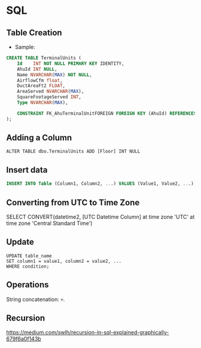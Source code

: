 # SQL

## Table Creation

- Sample:

```sql
CREATE TABLE TerminalUnits (
    Id    INT NOT NULL PRIMARY KEY IDENTITY,
    AhuId INT NULL,
    Name NVARCHAR(MAX) NOT NULL,
    AirflowCfm float,
    DuctAreaFt2 FLOAT,
    AreaServed NVARCHAR(MAX),
    SquareFootageServed INT,
    Type NVARCHAR(MAX),

    CONSTRAINT FK_AhuTerminalUnitFOREIGN FOREIGN KEY (AhuId) REFERENCES Ahus (Id)
);
```

## Adding a Column

```
ALTER TABLE dbo.TerminalUnits ADD [Floor] INT NULL
```

## Insert data

```sql
INSERT INTO Table (Column1, Column2, ...) VALUES (Value1, Value2, ...);
```

## Converting from UTC to Time Zone

SELECT CONVERT(datetime2, [UTC Datetime Column] at time zone 'UTC' at time zone 'Central Standard Time')

## Update

```
UPDATE table_name
SET column1 = value1, column2 = value2, ...
WHERE condition;
```

## Operations

String concatenation: `+`.

## Recursion

<https://medium.com/swlh/recursion-in-sql-explained-graphically-679f6a0f143b>
